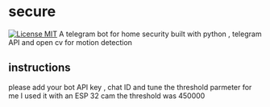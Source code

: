 # secure
[![License MIT](https://img.shields.io/badge/license-MIT-blue.svg)]()
A telegram bot for home security built with python , telegram API and open cv for motion detection 
## instructions
please add your bot API key , chat ID and tune the threshold parmeter for me I used it with an ESP 32 cam the threshold was 450000
